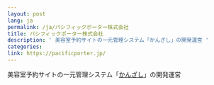 ```yaml
---
layout: post
lang: ja
permalink: /ja/パシフィックポーター株式会社
title: パシフィックポーター株式会社
description: ' 美容室予約サイトの一元管理システム「かんざし」の開発運営 '
categories: 
link: https://pacificporter.jp/
---
```


<p>美容室予約サイトの一元管理システム「<a href="https://kanzashi.com/">かんざし</a>」の開発運営</p>
